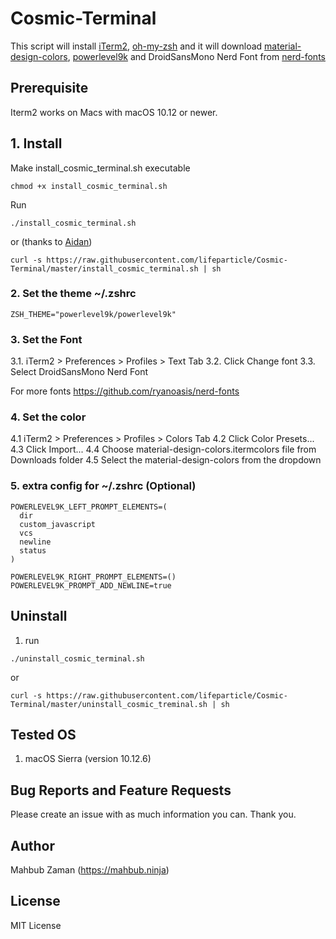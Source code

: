 # Cosmic-Terminal

This script will install [iTerm2](https://github.com/gnachman/iTerm2), [oh-my-zsh](https://github.com/robbyrussell/oh-my-zsh) and it will download [material-design-colors](https://github.com/MartinSeeler/iterm2-material-design), [powerlevel9k](https://github.com/bhilburn/powerlevel9k) and DroidSansMono Nerd Font from [nerd-fonts](https://github.com/ryanoasis/nerd-fonts)

## Prerequisite

Iterm2 works on Macs with macOS 10.12 or newer.

## 1. Install

Make install_cosmic_terminal.sh executable
```
chmod +x install_cosmic_terminal.sh
```

Run
```
./install_cosmic_terminal.sh
```

or (thanks to [Aidan](https://github.com/cyclotron3k))

```
curl -s https://raw.githubusercontent.com/lifeparticle/Cosmic-Terminal/master/install_cosmic_terminal.sh | sh
```

### 2. Set the theme ~/.zshrc
```
ZSH_THEME="powerlevel9k/powerlevel9k"
```

### 3. Set the Font
3.1. iTerm2 > Preferences > Profiles > Text Tab
3.2. Click Change font
3.3. Select DroidSansMono Nerd Font

For more fonts
https://github.com/ryanoasis/nerd-fonts

### 4. Set the color
4.1 iTerm2 > Preferences > Profiles > Colors Tab
4.2 Click Color Presets...
4.3 Click Import...
4.4 Choose material-design-colors.itermcolors file from Downloads folder
4.5 Select the material-design-colors from the dropdown

### 5. extra config for ~/.zshrc (Optional)
```
POWERLEVEL9K_LEFT_PROMPT_ELEMENTS=(
  dir
  custom_javascript
  vcs
  newline
  status
)

POWERLEVEL9K_RIGHT_PROMPT_ELEMENTS=()
POWERLEVEL9K_PROMPT_ADD_NEWLINE=true
```

## Uninstall

1. run
```
./uninstall_cosmic_terminal.sh
```

or

```
curl -s https://raw.githubusercontent.com/lifeparticle/Cosmic-Terminal/master/uninstall_cosmic_treminal.sh | sh
```

## Tested OS
1. macOS Sierra (version 10.12.6)

## Bug Reports and Feature Requests
Please create an issue with as much information you can. Thank you.

## Author
Mahbub Zaman (https://mahbub.ninja)

## License
MIT License
